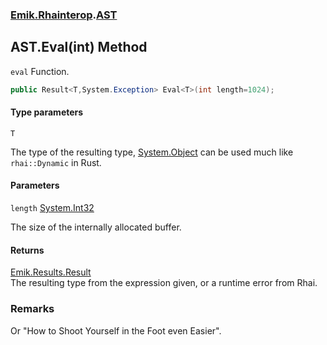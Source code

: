 ### [Emik.Rhainterop](Emik.Rhainterop.md 'Emik.Rhainterop').[AST](AST.md 'Emik.Rhainterop.AST')

## AST.Eval<T>(int) Method

`eval` Function.

```csharp
public Result<T,System.Exception> Eval<T>(int length=1024);
```
#### Type parameters

<a name='Emik.Rhainterop.AST.Eval_T_(int).T'></a>

`T`

The type of the resulting type, [System.Object](https://docs.microsoft.com/en-us/dotnet/api/System.Object 'System.Object') can be used much like `rhai::Dynamic` in Rust.
#### Parameters

<a name='Emik.Rhainterop.AST.Eval_T_(int).length'></a>

`length` [System.Int32](https://docs.microsoft.com/en-us/dotnet/api/System.Int32 'System.Int32')

The size of the internally allocated buffer.

#### Returns
[Emik.Results.Result](https://docs.microsoft.com/en-us/dotnet/api/Emik.Results.Result 'Emik.Results.Result')  
The resulting type from the expression given, or a runtime error from Rhai.

### Remarks
  
Or "How to Shoot Yourself in the Foot even Easier".